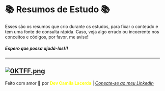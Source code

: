# 📚 Resumos de Estudo 📚 
Esses são os resumos que crio durante os estudos, para fixar o conteúdo e tem uma fonte de consulta rápida. 
Caso, veja algo errado ou incoerente nos conceitos e códigos, por favor, me avise! 
##### Espero que possa ajudá-los!!!

---
[![0KTFF.png](https://i.im.ge/2021/08/09/0KTFF.png)](https://im.ge/i/0KTFF)
---
Feito com amor :hugs: por <font color="yellow"> **Dev Camila Lacerda**</font>    | [*Conecte-se ao meu LinkedIn*](https://www.linkedin.com/in/camila-lacerda/)

